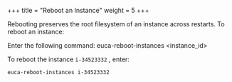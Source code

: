 +++
title = "Reboot an Instance"
weight = 5
+++

Rebooting preserves the root filesystem of an instance across restarts. To reboot an instance: 

Enter the following command: 
    euca-reboot-instances <instance_id>

To reboot the instance `i-34523332` , enter: 


    euca-reboot-instances i-34523332

